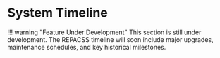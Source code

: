 # System Timeline

!!! warning "Feature Under Development"
    This section is still under development. The REPACSS timeline will soon include major upgrades, maintenance schedules, and key historical milestones.
